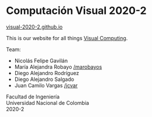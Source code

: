 # Computación Visual 2020-2

[visual-2020-2.github.io](https://visual-2020-2.github.io)

This is our website for all things [Visual Computing](https://visualcomputing.github.io).

Team:
- Nicolás Felipe Gavilán
- María Alejandra Robayo [/marobayos](https://github.com/marobayos)
- Diego Alejandro Rodríguez
- Diego Alejandro Salgado
- Juan Camilo Vargas [/jcvar](https://github.com/jcvar)

Facultad de Ingeniería\
Universidad Nacional de Colombia\
2020-2

